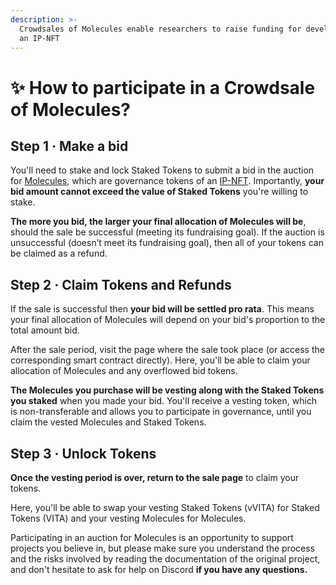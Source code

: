 ```yaml
---
description: >-
  Crowdsales of Molecules enable researchers to raise funding for development of
  an IP-NFT
---
```


# ✨ How to participate in a Crowdsale of Molecules?

## Step 1 · Make a bid

You'll need to stake and lock Staked Tokens to submit a bid in the auction for [Molecules](https://docs.molecule.to/documentation/ip-nft-protocol/what-are-fam), which are governance tokens of an [IP-NFT](https://docs.molecule.to/documentation/ip-nft-protocol/intro-to-ip-nft). Importantly, **your bid amount cannot exceed the value of Staked Tokens** you're willing to stake.

**The more you bid, the larger your final allocation of Molecules will be**, should the sale be successful (meeting its fundraising goal). If the auction is unsuccessful (doesn’t meet its fundraising goal), then all of your tokens can be claimed as a refund.

## Step 2 · Claim Tokens and Refunds

If the sale is successful then **your bid will be settled pro rata**. This means your final allocation of Molecules will depend on your bid's proportion to the total amount bid.

After the sale period, visit the page where the sale took place (or access the corresponding smart contract directly). Here, you'll be able to claim your allocation of Molecules and any overflowed bid tokens.

**The Molecules you purchase will be vesting along with the Staked Tokens you staked** when you made your bid. You'll receive a vesting token, which is non-transferable and allows you to participate in governance, until you claim the vested Molecules and Staked Tokens.

## Step 3 · Unlock Tokens

**Once the vesting period is over, return to the sale page** to claim your tokens.

Here, you'll be able to swap your vesting Staked Tokens (vVITA) for Staked Tokens (VITA) and your vesting Molecules for Molecules.

Participating in an auction for Molecules is an opportunity to support projects you believe in, but please make sure you understand the process and the risks involved by reading the documentation of the original project, and don't hesitate to ask for help on Discord **if you have any questions.**
